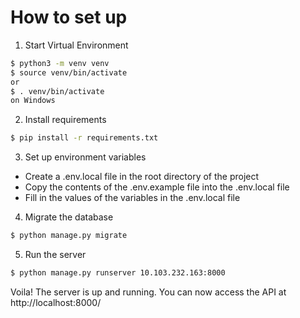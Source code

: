 # How to set up

1. Start Virtual Environment
```bash
$ python3 -m venv venv
$ source venv/bin/activate
or
$ . venv/bin/activate 
on Windows
```


2. Install requirements
```bash
$ pip install -r requirements.txt
```

3. Set up environment variables

- Create a .env.local file in the root directory of the project
- Copy the contents of the .env.example file into the .env.local file
- Fill in the values of the variables in the .env.local file

4. Migrate the database
```bash
$ python manage.py migrate
```

5. Run the server
```bash
$ python manage.py runserver 10.103.232.163:8000
```

Voila! The server is up and running. You can now access the API at http://localhost:8000/

